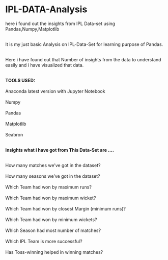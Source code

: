# IPL-DATA-Analysis
here i found out the insights from IPL Data-set using Pandas,Numpy,Matplotlib


<br>It is my just basic Analysis on IPL-Data-Set for learning purpose of Pandas.</br>

<br>Here i have found out that Number of insights from the data to understand easily and i have visualized that data.</br>

<br><b>TOOLS USED:</b> </br>
<br>Anaconda latest version with Jupyter Notebook</br>
<br>Numpy</br>
<br>Pandas</br>
<br>Matplotlib</br>
<br>Seabron</br>


<br> <b>Insights what i have got from This Data-Set are ....</b></br>


<br>How many matches we’ve got in the dataset?</br>
<br>How many seasons we’ve got in the dataset?</br>
<br>Which Team had won by maximum runs?</br>
<br>Which Team had won by maximum wicket?</br>
<br>Which Team had won by closest Margin (minimum runs)?</br>
<br>Which Team had won by minimum wickets?</br>
<br>Which Season had most number of matches?</br>
<br>Which IPL Team is more successful?</br>
<br>Has Toss-winning helped in winning matches?</br>




